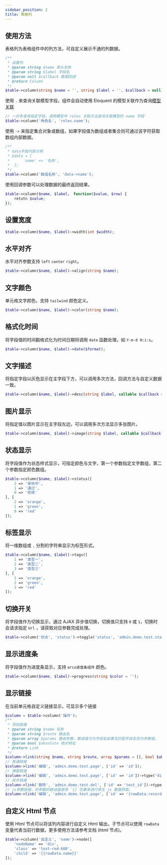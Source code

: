 ```yaml
---
sidebar_position: 2
title: 表格列
---
```

## 使用方法

表格列为表格组件中的列方法，可自定义展示不通的列数据。

```php
/**
 * 设置列
 * @param string $name 表头名称
 * @param string $label 字段名
 * @param null $callback 数据回调
 * @return Column
 */
$table->column(string $name = '', string $label = '', $callback = null);
```

使用 `.` 来查询关联模型字段，组件会自动使用 Eloquent 的模型关联作为查询[模型关联](https://learnku.com/docs/laravel/8.x/eloquent-relationships/9407)

```php
// 一对多查询指定字段，调用模型中 roles 关联方法查询关联模型的 name 字段
$table->column('角色名', 'roles.name');
```

使用 `->` 来指定集合对象或数组，如果字段值为数组或者集合则可通过该字符获取数组内部数据。

```php
/**
 * data字段内容示例
 * $data = [
 *      'name' => '名称',
 *  ];
 */
$table->column('数组名称', 'data->name');
```

使用回调参数可以处理数据的最终返回结果。

```php
$table->column($name, $label， function($value, $row) {
    retutn $value;
});
```

## 设置宽度

```php
$table->column($name, $label)->width(int $width);
```

## 水平对齐

水平对齐参数支持 `left` `center` `right`。

```php
$table->column($name, $label)->align(string $name);
```

## 文字颜色

单元格文字颜色，支持 `tailwind` 颜色定义。

```php
$table->column($name, $label)->color(string $name);
```

## 格式化时间

将字段值的时间戳格式化为时间日期将调用 `date` 函数处理，如 `Y-m-d H:i:s`。

```php
$table->column($name, $label)->date($format);
```

## 文字描述

将指定字段以灰色显示在主字段下方，可以调用多次方法，回调方法与自定义数据一致。

```php
$table->column($name, $label)->desc(string $label, callable $callback = null);
```

## 图片显示

将指定值以图片显示在主字段左边，可以调用多次方法显示多张图片。

```php
$table->column($name, $label)->image(string $label, callable $callback = null, int $width = 10, int $height = 10, string $placeholder = '');
```

## 状态显示

将字段值作为状态样式显示，可指定颜色与文字，第一个参数指定文字数组，第二个参数指定颜色数组。

```php
$table->column($name, $label)->status([
    2 => '审核中',
    1 => '通过',
    0 => '拒绝'
], [
    2 => 'orange',
    1 => 'green',
    0 => 'red'
]);
```

## 标签显示

将一维数组或 `,` 分割的字符串显示为标签形式。

```php
$table->column($name, $label)->tags([
    1 => '类型一',
    2 => '类型二',
    3 => '类型三'
], [
    1 => 'orange',
    2 => 'green',
    3 => 'red'
]);
```

## 切换开关

将字段值作为切换显示，通过 AJAX 异步值切换，切换值只支持 `0` 或 `1`，切换时会请求指定 `Url` ，请获取对应参数完成处理。

```php
$table->column('状态', 'status')->toggle('status', 'admin.demo.test.status', ['id' => 'test_id']);
```

## 显示进度条

将字段值作为进度条显示，支持 `arco进度条组件` 颜色。

```php
$table->column($name, $label)->progress(string $color = '');
```

## 显示链接

在当前单元格自定义链接显示，可显示多个链接

```php
$column = $table->column('操作');
/**
 * 添加链接
 * @param string $name 名称
 * @param string $route 路由名
 * @param array $params 路由参数，数组值可为字段名如果无匹配字段名则为参数值。
 * @param bool $absolute 绝对地址
 * @return Link
 */
$column->link(string $name, string $route, array $params = [], bool $absolute = false);
// 普通链接
$column->link('编辑', 'admin.demo.test.page', ['id' => 'id']);
// 弹窗链接
$column->link('编辑', 'admin.demo.test.page', ['id' => 'id'])->type('dialog');
// 异步链接
$column->link('删除', 'admin.demo.test.del', ['id' => 'test_id'])->type('ajax')->data(['type' => 'post']);
// js参数链接，将参数的数组值使用 `{}`包裹来进行原生 js 数据获取。
$column->link('编辑', 'admin.demo.test.page', ['id' => '{rowData.record.id}']);
```

## 自定义 Html 节点

使用 Html 节点可以将该列内容进行自定义 Html 输出，子节点可以使用 `rowData` 变量代表当前行数据，更多使用方法请参考文档 (html 节点)。

```php
$table->column('自定义', 'name')->node([
    'nodeName' => 'div',
    'class' => 'text-red-600',
    'child' => '{{rowData.name}}'
]);
```